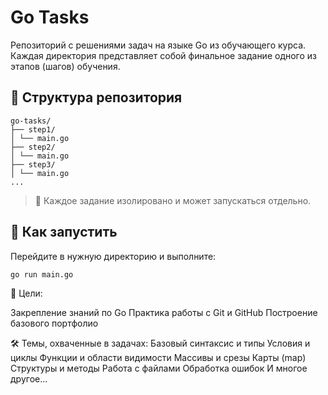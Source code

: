 # Go Tasks

Репозиторий с решениями задач на языке Go из обучающего курса. Каждая директория представляет собой финальное задание одного из этапов (шагов) обучения.

## 📁 Структура репозитория
```
go-tasks/
├── step1/
│ └── main.go
├── step2/
│ └── main.go
├── step3/
│ └── main.go
...
```

> 📌 Каждое задание изолировано и может запускаться отдельно.


## 🚀 Как запустить

Перейдите в нужную директорию и выполните:

```
go run main.go
```

🎯 Цели:

Закрепление знаний по Go
Практика работы с Git и GitHub
Построение базового портфолио


🛠 Темы, охваченные в задачах:
Базовый синтаксис и типы
Условия и циклы
Функции и области видимости
Массивы и срезы
Карты (map)
Структуры и методы
Работа с файлами
Обработка ошибок
И многое другое...

